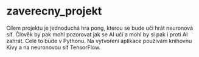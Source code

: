 # zaverecny_projekt
Cílem projektu je jednoduchá hra pong, kterou se bude uči hrát neuronová síť. Člověk by pak mohl pozorovat jak se AI učí a mohl by si pak i proti AI zahrát.
Celé to bude v Pythonu. Na vytvoření aplikace používám knihovnu Kivy a na neuronovou síť TensorFlow.
